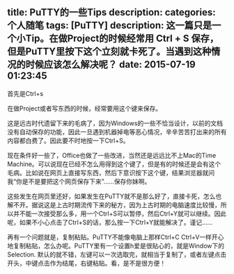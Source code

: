 title: PuTTY的一些Tips
description: 
categories: 个人随笔
tags: [PuTTY]
description: 这一篇只是一个小Tip。在做Project的时候经常用 Ctrl + S 保存，但是PuTTY里按下这个立刻就卡死了。当遇到这种情况的时候应该怎么解决呢？
date: 2015-07-19 01:23:45
---
首先是Ctrl+s

在做Project或者写东西的时候，经常要用这个键来保存。

这是远古时代遗留下来的毛病了，因为Windows的一些不恰当设计，以前的文档没有自动保存的功能，因此一旦遇到机器掉电等恶心情况，辛辛苦苦打出来的所有内容都白费了。因此要不时地按一下Ctrl+S。
<!--more-->
现在条件好一些了，Office也做了一些改进，当然还是远远比不上Mac的Time Machine。可以说现在已经不怎么用得到这个键了，但是有的时候还是会有这个毛病。比如说在网页上直接写东西，然后下意识按下这个键，结果浏览器就问我“你是不是要把这个网页保存下来”……保存你妹啊。

这些发生在网页里还好，如果发生在PuTTY就不是那么好了，直接卡死，怎么也解不开。据说这是上古时期流传下来的秘方，因为上古时期的电脑速度比较慢，所以并不能一次接受那么多，用一个Ctrl+S可以暂停，然后Ctrl+Y就可以继续。因此呢，如果不小心点击了Ctrl+S的话，那么按一下Ctrl+Y就能解决了。谨记……



再有一个问题就是，复制粘贴。PuTTY不能像电脑上那样Ctrl+C Ctrl+V一样开心地复制粘贴，怎么办呢。PuTTY里有一个设置h爱是很贴心的，就是Window下的Selection.
默认的就不错，左键可以一次选取完，就相当于复制了，或者左键点击开头，中键点击作为结尾，右键粘贴。看，是不是很方便！